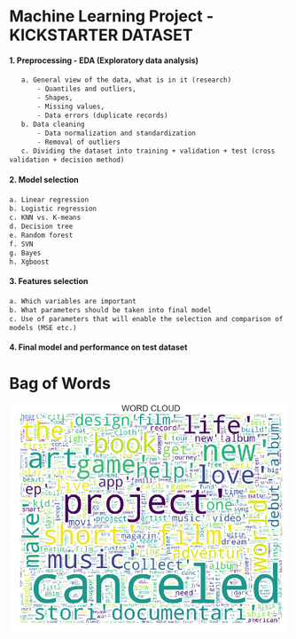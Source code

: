 # Machine Learning Project - KICKSTARTER DATASET

#### 1. Preprocessing - EDA (Exploratory data analysis)

       a. General view of the data, what is in it (research)
           - Quantiles and outliers,
           - Shapes,
           - Missing values,
           - Data errors (duplicate records)
       b. Data cleaning
           - Data normalization and standardization
           - Removal of outliers
       c. Dividing the dataset into training + validation + test (cross validation + decision method)
    
#### 2. Model selection

    a. Linear regression
    b. Logistic regression
    c. KNN vs. K-means
    d. Decision tree
    e. Random forest
    f. SVN
    g. Bayes
    h. Xgboost
    
#### 3. Features selection

    a. Which variables are important
    b. What parameters should be taken into final model
    c. Use of parameters that will enable the selection and comparison of models (MSE etc.)
    
#### 4. Final model and performance on test dataset

# Bag of Words
![This is an image](https://github.com/mateuszandzelak01/classification-model-kickstarter-kaggle/blob/master/bag_of_words.png)
